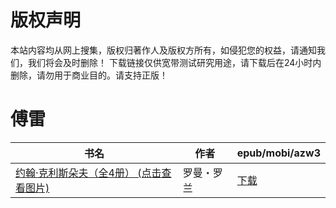# 版权声明

本站内容均从网上搜集，版权归著作人及版权方所有，如侵犯您的权益，请通知我们，我们将会及时删除！ 下载链接仅供宽带测试研究用途，请下载后在24小时内删除，请勿用于商业目的。请支持正版！

# 傅雷

| 书名 | 作者 | epub/mobi/azw3 |
| --- | --- | --- |
| [约翰·克利斯朵夫（全4册） (点击查看图片)](https://www.dushupai.com/attachment/2024/06/02/55e0447dccb7c137.jpg) | 罗曼・罗兰 | [下载](https://url89.ctfile.com/f/31084289-1357014469-ed82dc?p=8866) |
